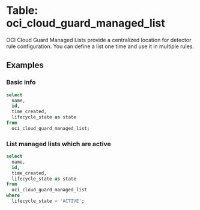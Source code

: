 # Table: oci_cloud_guard_managed_list

OCI Cloud Guard Managed Lists provide a centralized location for detector rule configuration. You can define a list one time and use it in multiple rules.

## Examples

### Basic info

```sql
select
  name,
  id,
  time_created,
  lifecycle_state as state
from
  oci_cloud_guard_managed_list;
```

### List managed lists which are active

```sql
select
  name,
  id,
  time_created,
  lifecycle_state as state
from
  oci_cloud_guard_managed_list
where
  lifecycle_state = 'ACTIVE';
```
